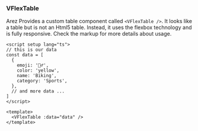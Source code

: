 ### VFlexTable

Arez Provides a custom table component called `<VFlexTable />`.
It looks like a table but is not an Html5 table.
Instead, it uses the flexbox technology and is fully responsive.
Check the markup for more details about usage.

<!--code-->

```vue
<script setup lang="ts">
// this is our data
const data = [
  {
    emoji: '🚴‍♂️',
    color: 'yellow',
    name: 'Biking',
    category: 'Sports',
  },
  // and more data ...
]
</script>

<template>
  <VFlexTable :data="data" />
</template>
```

<!--/code-->
